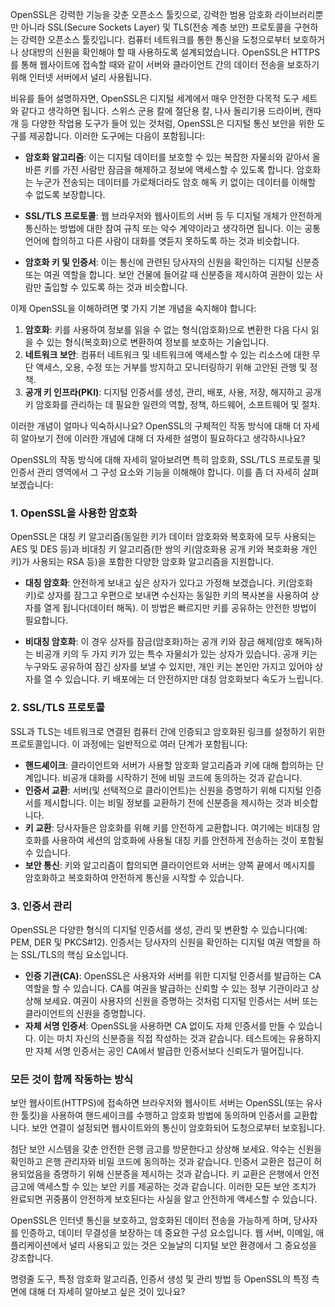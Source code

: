 OpenSSL은 강력한 기능을 갖춘 오픈소스 툴킷으로, 강력한 범용 암호화 라이브러리뿐만 아니라 SSL(Secure Sockets Layer) 및 TLS(전송 계층 보안) 프로토콜을 구현하는 강력한 오픈소스 툴킷입니다. 컴퓨터 네트워크를 통한 통신을 도청으로부터 보호하거나 상대방의 신원을 확인해야 할 때 사용하도록 설계되었습니다. OpenSSL은 HTTPS를 통해 웹사이트에 접속할 때와 같이 서버와 클라이언트 간의 데이터 전송을 보호하기 위해 인터넷 서버에서 널리 사용됩니다.

비유를 들어 설명하자면, OpenSSL은 디지털 세계에서 매우 안전한 다목적 도구 세트와 같다고 생각하면 됩니다. 스위스 군용 칼에 절단용 칼, 나사 돌리기용 드라이버, 캔따개 등 다양한 작업용 도구가 들어 있는 것처럼, OpenSSL은 디지털 통신 보안을 위한 도구를 제공합니다. 이러한 도구에는 다음이 포함됩니다:

- **암호화 알고리즘**: 이는 디지털 데이터를 보호할 수 있는 복잡한 자물쇠와 같아서 올바른 키를 가진 사람만 잠금을 해제하고 정보에 액세스할 수 있도록 합니다. 암호화는 누군가 전송되는 데이터를 가로채더라도 암호 해독 키 없이는 데이터를 이해할 수 없도록 보장합니다.

- **SSL/TLS 프로토콜**: 웹 브라우저와 웹사이트의 서버 등 두 디지털 개체가 안전하게 통신하는 방법에 대한 참여 규칙 또는 악수 계약이라고 생각하면 됩니다. 이는 공통 언어에 합의하고 다른 사람이 대화를 엿듣지 못하도록 하는 것과 비슷합니다.

- **암호화 키 및 인증서**: 이는 통신에 관련된 당사자의 신원을 확인하는 디지털 신분증 또는 여권 역할을 합니다. 보안 건물에 들어갈 때 신분증을 제시하여 권한이 있는 사람만 출입할 수 있도록 하는 것과 비슷합니다.

이제 OpenSSL을 이해하려면 몇 가지 기본 개념을 숙지해야 합니다:

1. **암호화**: 키를 사용하여 정보를 읽을 수 없는 형식(암호화)으로 변환한 다음 다시 읽을 수 있는 형식(복호화)으로 변환하여 정보를 보호하는 기술입니다.
2. **네트워크 보안**: 컴퓨터 네트워크 및 네트워크에 액세스할 수 있는 리소스에 대한 무단 액세스, 오용, 수정 또는 거부를 방지하고 모니터링하기 위해 고안된 관행 및 정책.
3. **공개 키 인프라(PKI)**: 디지털 인증서를 생성, 관리, 배포, 사용, 저장, 해지하고 공개 키 암호화를 관리하는 데 필요한 일련의 역할, 정책, 하드웨어, 소프트웨어 및 절차.

이러한 개념이 얼마나 익숙하시나요? OpenSSL의 구체적인 작동 방식에 대해 더 자세히 알아보기 전에 이러한 개념에 대해 더 자세한 설명이 필요하다고 생각하시나요?

OpenSSL의 작동 방식에 대해 자세히 알아보려면 특히 암호화, SSL/TLS 프로토콜 및 인증서 관리 영역에서 그 구성 요소와 기능을 이해해야 합니다. 이를 좀 더 자세히 살펴보겠습니다:

### 1. **OpenSSL을 사용한 암호화**

OpenSSL은 대칭 키 알고리즘(동일한 키가 데이터 암호화와 복호화에 모두 사용되는 AES 및 DES 등)과 비대칭 키 알고리즘(한 쌍의 키(암호화용 공개 키와 복호화용 개인 키)가 사용되는 RSA 등)을 포함한 다양한 암호화 알고리즘을 지원합니다.

- **대칭 암호화**: 안전하게 보내고 싶은 상자가 있다고 가정해 보겠습니다. 키(암호화 키)로 상자를 잠그고 우편으로 보내면 수신자는 동일한 키의 복사본을 사용하여 상자를 열게 됩니다(데이터 해독). 이 방법은 빠르지만 키를 공유하는 안전한 방법이 필요합니다.

- **비대칭 암호화**: 이 경우 상자를 잠금(암호화)하는 공개 키와 잠금 해제(암호 해독)하는 비공개 키의 두 가지 키가 있는 특수 자물쇠가 있는 상자가 있습니다. 공개 키는 누구와도 공유하여 잠긴 상자를 보낼 수 있지만, 개인 키는 본인만 가지고 있어야 상자를 열 수 있습니다. 키 배포에는 더 안전하지만 대칭 암호화보다 속도가 느립니다.

### 2. **SSL/TLS 프로토콜**

SSL과 TLS는 네트워크로 연결된 컴퓨터 간에 인증되고 암호화된 링크를 설정하기 위한 프로토콜입니다. 이 과정에는 일반적으로 여러 단계가 포함됩니다:

- **핸드셰이크**: 클라이언트와 서버가 사용할 암호화 알고리즘과 키에 대해 합의하는 단계입니다. 비공개 대화를 시작하기 전에 비밀 코드에 동의하는 것과 같습니다.
- **인증서 교환**: 서버(및 선택적으로 클라이언트)는 신원을 증명하기 위해 디지털 인증서를 제시합니다. 이는 비밀 정보를 교환하기 전에 신분증을 제시하는 것과 비슷합니다.
- **키 교환**: 당사자들은 암호화를 위해 키를 안전하게 교환합니다. 여기에는 비대칭 암호화를 사용하여 세션의 암호화에 사용될 대칭 키를 안전하게 전송하는 것이 포함될 수 있습니다.
- **보안 통신**: 키와 알고리즘이 합의되면 클라이언트와 서버는 양쪽 끝에서 메시지를 암호화하고 복호화하여 안전하게 통신을 시작할 수 있습니다.

### 3. **인증서 관리**

OpenSSL은 다양한 형식의 디지털 인증서를 생성, 관리 및 변환할 수 있습니다(예: PEM, DER 및 PKCS#12). 인증서는 당사자의 신원을 확인하는 디지털 여권 역할을 하는 SSL/TLS의 핵심 요소입니다.

- **인증 기관(CA)**: OpenSSL은 사용자와 서버를 위한 디지털 인증서를 발급하는 CA 역할을 할 수 있습니다. CA를 여권을 발급하는 신뢰할 수 있는 정부 기관이라고 상상해 보세요. 여권이 사용자의 신원을 증명하는 것처럼 디지털 인증서는 서버 또는 클라이언트의 신원을 증명합니다.
- **자체 서명 인증서**: OpenSSL을 사용하면 CA 없이도 자체 인증서를 만들 수 있습니다. 이는 마치 자신의 신분증을 직접 작성하는 것과 같습니다. 테스트에는 유용하지만 자체 서명 인증서는 공인 CA에서 발급한 인증서보다 신뢰도가 떨어집니다.

### 모든 것이 함께 작동하는 방식

보안 웹사이트(HTTPS)에 접속하면 브라우저와 웹사이트 서버는 OpenSSL(또는 유사한 툴킷)을 사용하여 핸드셰이크를 수행하고 암호화 방법에 동의하며 인증서를 교환합니다. 보안 연결이 설정되면 웹사이트와의 통신이 암호화되어 도청으로부터 보호됩니다.

첨단 보안 시스템을 갖춘 안전한 은행 금고를 방문한다고 상상해 보세요. 악수는 신원을 확인하고 은행 관리자와 비밀 코드에 동의하는 것과 같습니다. 인증서 교환은 접근이 허용되었음을 증명하기 위해 신분증을 제시하는 것과 같습니다. 키 교환은 은행에서 안전 금고에 액세스할 수 있는 보안 키를 제공하는 것과 같습니다. 이러한 모든 보안 조치가 완료되면 귀중품이 안전하게 보호된다는 사실을 알고 안전하게 액세스할 수 있습니다.

OpenSSL은 인터넷 통신을 보호하고, 암호화된 데이터 전송을 가능하게 하며, 당사자를 인증하고, 데이터 무결성을 보장하는 데 중요한 구성 요소입니다. 웹 서버, 이메일, 애플리케이션에서 널리 사용되고 있는 것은 오늘날의 디지털 보안 환경에서 그 중요성을 강조합니다.

명령줄 도구, 특정 암호화 알고리즘, 인증서 생성 및 관리 방법 등 OpenSSL의 특정 측면에 대해 더 자세히 알아보고 싶은 것이 있나요?
